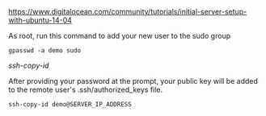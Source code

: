 https://www.digitalocean.com/community/tutorials/initial-server-setup-with-ubuntu-14-04

As root, run this command to add your new user to the sudo group
```shell
gpasswd -a demo sudo
```
*ssh-copy-id*

After providing your password at the prompt, your public key will be added to the remote user's .ssh/authorized_keys file.
```shell
ssh-copy-id demo@SERVER_IP_ADDRESS
```
